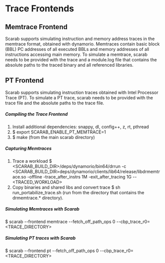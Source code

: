 # Trace Frontends

## Memtrace Frontend
Scarab supports simulating instruction and memory address traces in the memtrace format,
obtained with dynamorio. Memtraces contain basic block (BBL) PC addresses of all executed
BBLs and memory addresses of all instructions accessing main memory. To simulate a
memtrace, scarab needs to be provided with the trace and a module.log file that contains
the absolute paths to the traced binary and all referenced libraries.

## PT Frontend
Scarab supports simulating instruction traces obtained with Intel Processor Trace (PT).
To simulate a PT trace, scarab needs to be provided with the trace file and the absolute
paths to the trace file.

##### Compiling the Trace Frontend
1. Install additional dependencies: snappy, dl, config++, z, rt, pthread
2. $ export SCARAB_ENABLE_PT_MEMTRACE=1
3. $ make (from the main scarab directory)

##### Capturing Memtraces
1. Trace a workload
$ <SCARAB_BUILD_DIR>/deps/dynamorio/bin64/drrun -c <SCARAB_BUILD_DIR>deps/dynamorio/clients/lib64/release/libdrmemtrace.so -offline -trace_after_instrs 1M -exit_after_tracing 1G -- <TRACED_WORKLOAD>
2. Copy binaries and shared libs and convert trace 
$ sh run_portabilize_trace.sh (run from the directory that contains the drmemtrace.* directory).

##### Simulating Memtraces with Scarab
$ scarab
--frontend memtrace --fetch_off_path_ops 0
--cbp_trace_r0=<TRACE_DIRECTORY>

##### Simulating PT traces with Scarab
$ scarab
--frontend pt --fetch_off_path_ops 0
--cbp_trace_r0=<TRACE_DIRECTORY>
